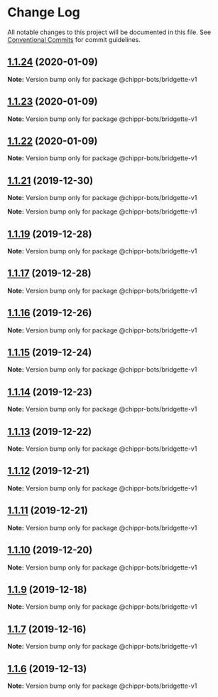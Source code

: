 # Change Log

All notable changes to this project will be documented in this file.
See [Conventional Commits](https://conventionalcommits.org) for commit guidelines.

## [1.1.24](https://github.com/chippr-robotics/chippr-bots/compare/v1.1.21...v1.1.24) (2020-01-09)

**Note:** Version bump only for package @chippr-bots/bridgette-v1





## [1.1.23](https://github.com/chippr-robotics/chippr-bots/compare/v1.1.21...v1.1.23) (2020-01-09)

**Note:** Version bump only for package @chippr-bots/bridgette-v1





## [1.1.22](https://github.com/chippr-robotics/chippr-bots/compare/v1.1.21...v1.1.22) (2020-01-09)

**Note:** Version bump only for package @chippr-bots/bridgette-v1





## [1.1.21](https://github.com/chippr-robotics/chippr-bots/compare/v1.1.20...v1.1.21) (2019-12-30)

**Note:** Version bump only for package @chippr-bots/bridgette-v1







**Note:** Version bump only for package @chippr-bots/bridgette-v1





## [1.1.19](https://github.com/chippr-robotics/chippr-bots/compare/v1.1.18...v1.1.19) (2019-12-28)

**Note:** Version bump only for package @chippr-bots/bridgette-v1





## [1.1.17](https://github.com/chippr-robotics/chippr-bots/compare/v1.1.16...v1.1.17) (2019-12-28)

**Note:** Version bump only for package @chippr-bots/bridgette-v1





## [1.1.16](https://github.com/chippr-robotics/chippr-bots/compare/v1.1.15...v1.1.16) (2019-12-26)

**Note:** Version bump only for package @chippr-bots/bridgette-v1





## [1.1.15](https://github.com/chippr-robotics/chippr-bots/compare/v1.1.14...v1.1.15) (2019-12-24)

**Note:** Version bump only for package @chippr-bots/bridgette-v1





## [1.1.14](https://github.com/chippr-robotics/chippr-bots/compare/v1.1.13...v1.1.14) (2019-12-23)

**Note:** Version bump only for package @chippr-bots/bridgette-v1





## [1.1.13](https://github.com/chippr-robotics/chippr-bots/compare/v1.1.12...v1.1.13) (2019-12-22)

**Note:** Version bump only for package @chippr-bots/bridgette-v1





## [1.1.12](https://github.com/chippr-robotics/chippr-bots/compare/v1.1.11...v1.1.12) (2019-12-21)

**Note:** Version bump only for package @chippr-bots/bridgette-v1





## [1.1.11](https://github.com/chippr-robotics/chippr-bots/compare/v1.1.10...v1.1.11) (2019-12-21)

**Note:** Version bump only for package @chippr-bots/bridgette-v1





## [1.1.10](https://github.com/chippr-robotics/chippr-bots/compare/v1.1.9...v1.1.10) (2019-12-20)

**Note:** Version bump only for package @chippr-bots/bridgette-v1





## [1.1.9](https://github.com/chippr-robotics/chippr-bots/compare/v1.1.8...v1.1.9) (2019-12-18)

**Note:** Version bump only for package @chippr-bots/bridgette-v1





## [1.1.7](https://github.com/chippr-robotics/chippr-bots/compare/v1.1.6...v1.1.7) (2019-12-16)

**Note:** Version bump only for package @chippr-bots/bridgette-v1





## [1.1.6](https://github.com/chippr-robotics/chippr-bots/compare/v1.1.5...v1.1.6) (2019-12-13)

**Note:** Version bump only for package @chippr-bots/bridgette-v1
